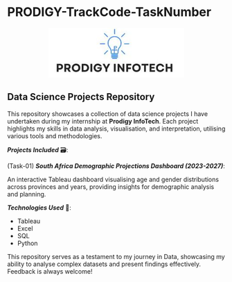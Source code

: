 # PRODIGY-TrackCode-TaskNumber
<p align="center">
<img src="Prodigy.jpg">
</p>

## Data Science Projects Repository

This repository showcases a collection of data science projects I have undertaken during my internship at **Prodigy InfoTech**. Each project highlights my skills in data analysis, visualisation, and interpretation, utilising various tools and methodologies.

_**Projects Included**_ 🗃️:

(Task-01) **_South Africa Demographic Projections Dashboard (2023-2027)_**:

An interactive Tableau dashboard visualising age and gender distributions across provinces and years, providing insights for demographic analysis and planning.


_**Technologies Used**_ 🔨:

- Tableau
- Excel
- SQL
- Python


This repository serves as a testament to my journey in Data, showcasing my ability to analyse complex datasets and present findings effectively. Feedback is always welcome!
